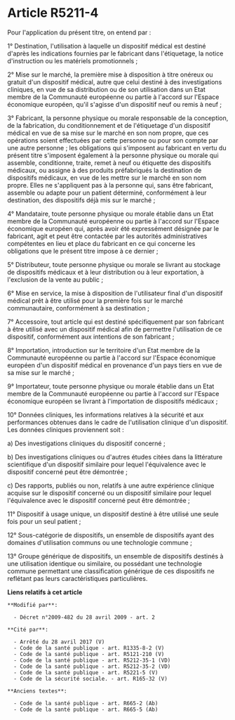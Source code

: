# Article R5211-4

Pour l'application du présent titre, on entend par :

1° Destination, l'utilisation à laquelle un dispositif médical est destiné d'après les indications fournies par le fabricant
dans l'étiquetage, la notice d'instruction ou les matériels promotionnels ;

2° Mise sur le marché, la première mise à disposition à titre onéreux ou gratuit d'un dispositif médical, autre que celui
destiné à des investigations cliniques, en vue de sa distribution ou de son utilisation dans un Etat membre de la Communauté
européenne ou partie à l'accord sur l'Espace économique européen, qu'il s'agisse d'un dispositif neuf ou remis à neuf ;

3° Fabricant, la personne physique ou morale responsable de la conception, de la fabrication, du conditionnement et de
l'étiquetage d'un dispositif médical en vue de sa mise sur le marché en son nom propre, que ces opérations soient effectuées
par cette personne ou pour son compte par une autre personne ; les obligations qui s'imposent au fabricant en vertu du
présent titre s'imposent également à la personne physique ou morale qui assemble, conditionne, traite, remet à neuf ou
étiquette des dispositifs médicaux, ou assigne à des produits préfabriqués la destination de dispositifs médicaux, en vue de
les mettre sur le marché en son nom propre. Elles ne s'appliquent pas à la personne qui, sans être fabricant, assemble ou
adapte pour un patient déterminé, conformément à leur destination, des dispositifs déjà mis sur le marché ;

4° Mandataire, toute personne physique ou morale établie dans un Etat membre de la Communauté européenne ou partie à l'accord
sur l'Espace économique européen qui, après avoir été expressément désignée par le fabricant, agit et peut être contactée par
les autorités administratives compétentes en lieu et place du fabricant en ce qui concerne les obligations que le présent
titre impose à ce dernier ;

5° Distributeur, toute personne physique ou morale se livrant au stockage de dispositifs médicaux et à leur distribution ou à
leur exportation, à l'exclusion de la vente au public ;

6° Mise en service, la mise à disposition de l'utilisateur final d'un dispositif médical prêt à être utilisé pour la première
fois sur le marché communautaire, conformément à sa destination ;

7° Accessoire, tout article qui est destiné spécifiquement par son fabricant à être utilisé avec un dispositif médical afin
de permettre l'utilisation de ce dispositif, conformément aux intentions de son fabricant ;

8° Importation, introduction sur le territoire d'un Etat membre de la Communauté européenne ou partie à l'accord sur l'Espace
économique européen d'un dispositif médical en provenance d'un pays tiers en vue de sa mise sur le marché ; 

9° Importateur, toute personne physique ou morale établie dans un Etat membre de la Communauté européenne ou partie à
l'accord sur l'Espace économique européen se livrant à l'importation de dispositifs médicaux ; 

10° Données cliniques, les informations relatives à la sécurité et aux performances obtenues dans le cadre de l'utilisation
clinique d'un dispositif. Les données cliniques proviennent soit : 

a) Des investigations cliniques du dispositif concerné ; 

b) Des investigations cliniques ou d'autres études citées dans la littérature scientifique d'un dispositif similaire pour
lequel l'équivalence avec le dispositif concerné peut être démontrée ; 

c) Des rapports, publiés ou non, relatifs à une autre expérience clinique acquise sur le dispositif concerné ou un dispositif
similaire pour lequel l'équivalence avec le dispositif concerné peut être démontrée ; 

11° Dispositif à usage unique, un dispositif destiné à être utilisé une seule fois pour un seul patient ; 

12° Sous-catégorie de dispositifs, un ensemble de dispositifs ayant des domaines d'utilisation communs ou une technologie
commune ; 

13° Groupe générique de dispositifs, un ensemble de dispositifs destinés à une utilisation identique ou similaire, ou
possédant une technologie commune permettant une classification générique de ces dispositifs ne reflétant pas leurs
caractéristiques particulières.

**Liens relatifs à cet article**

	**Modifié par**:

	  - Décret n°2009-482 du 28 avril 2009 - art. 2

	**Cité par**:

	  - Arrêté du 28 avril 2017 (V)
	  - Code de la santé publique - art. R1335-8-2 (V)
	  - Code de la santé publique - art. R5121-210 (V)
	  - Code de la santé publique - art. R5212-35-1 (VD)
	  - Code de la santé publique - art. R5212-35-2 (VD)
	  - Code de la santé publique - art. R5221-5 (V)
	  - Code de la sécurité sociale. - art. R165-32 (V)

	**Anciens textes**:

	  - Code de la santé publique - art. R665-2 (Ab)
	  - Code de la santé publique - art. R665-5 (Ab)
